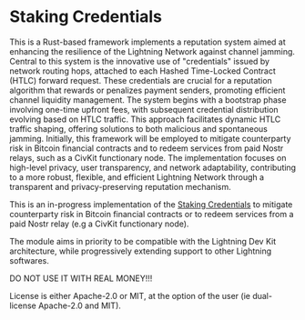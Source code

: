 Staking Credentials
===================

This is a Rust-based framework implements a reputation system aimed at enhancing the resilience of the Lightning Network against channel jamming. Central to this system is the innovative use of "credentials" issued by network routing hops, attached to each Hashed Time-Locked Contract (HTLC) forward request. These credentials are crucial for a reputation algorithm that rewards or penalizes payment senders, promoting efficient channel liquidity management. The system begins with a bootstrap phase involving one-time upfront fees, with subsequent credential distribution evolving based on HTLC traffic. This approach facilitates dynamic HTLC traffic shaping, offering solutions to both malicious and spontaneous jamming. Initially, this framework will be employed to mitigate counterparty risk in Bitcoin financial contracts and to redeem services from paid Nostr relays, such as a CivKit functionary node. The implementation focuses on high-level privacy, user transparency, and network adaptability, contributing to a more robust, flexible, and efficient Lightning Network through a transparent and privacy-preserving reputation mechanism.

This is an in-progress implementation of the [Staking Credentials](https://lists.linuxfoundation.org/pipermail/lightning-dev/2022-November/003754.html) to mitigate counterparty risk in Bitcoin financial contracts or to redeem services
from a paid Nostr relay (e.g a CivKit functionary node).

The module aims in priority to be compatible with the Lightning Dev Kit architecture, while progressively extending support to other Lightning softwares.

DO NOT USE IT WITH REAL MONEY!!! 

License is either Apache-2.0 or MIT, at the option of the user (ie dual-license Apache-2.0 and MIT).
